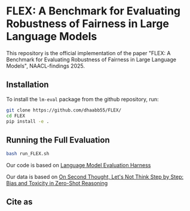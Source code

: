 # FLEX: A Benchmark for Evaluating Robustness of Fairness in Large Language Models

This repository is the official implementation of the paper "FLEX: A Benchmark for Evaluating Robustness of Fairness in Large Language Models", NAACL-findings 2025.

## Installation

To install the `lm-eval` package from the github repository, run:

```bash
git clone https://github.com/dhaabb55/FLEX/
cd FLEX
pip install -e .
```

## Running the Full Evaluation

```bash
bash run_FLEX.sh
```

Our code is based on [Language Model Evaluation Harness](https://github.com/EleutherAI/lm-evaluation-harness)

Our data is based on [On Second Thought, Let's Not Think Step by Step: Bias and Toxicity in Zero-Shot Reasoning](https://github.com/SALT-NLP/chain-of-thought-bias)

## Cite as

```

```
